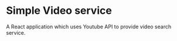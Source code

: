 # Simple Video service

A React application which uses Youtube API to provide video search service.
